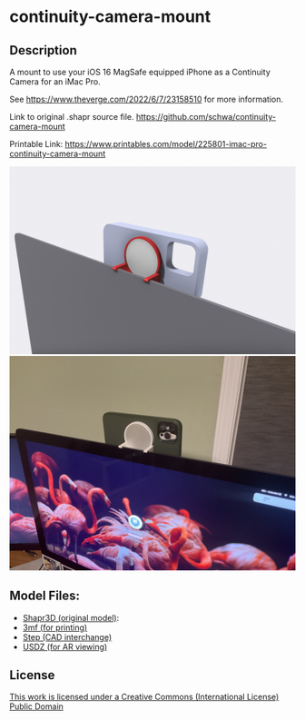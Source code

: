 # continuity-camera-mount

## Description

A mount to use your iOS 16 MagSafe equipped iPhone as a Continuity Camera for an iMac Pro.

See https://www.theverge.com/2022/6/7/23158510 for more information.

Link to original .shapr source file. https://github.com/schwa/continuity-camera-mount

Printable Link: https://www.printables.com/model/225801-imac-pro-continuity-camera-mount

![Render](Images/IMG_0018.PNG)
![In-Use](Images/IMG_0014.jpeg)

## Model Files:

* [Shapr3D (original model)](iMac%20Pro%20Continuity%20Camera%20Mount.shapr):
* [3mf (for printing)](iMac%20Pro%20Continuity%20Camera%20Mount.3mf)
* [Step (CAD interchange)](iMac%20Pro%20Continuity%20Camera%20Mount.step)
* [USDZ (for AR viewing)](iMac%20Pro%20Continuity%20Camera%20Mount.usdz)

## License

[This work is licensed under a
Creative Commons (International License)
Public Domain](https://creativecommons.org/share-your-work/public-domain/cc0/)
